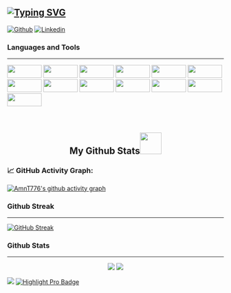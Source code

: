 [![Typing SVG](https://readme-typing-svg.demolab.com?font=Dancing+Script&weight=900&size=24&duration=3000&pause=840&color=F8F8F8FF&background=000000FF&vCenter=true&width=1000&height=83&lines=Hello%2C+This+is+Amanuel+Tesfaye;I'm+a+passionate+Software+Engineer;Interested+in+learning+new+technologies+in+tech)](https://git.io/typing-svg)
----------------------------------------------------------------------------------------------------------------------------
[![Github](https://img.shields.io/badge/-Github-000?style=flat&logo=Github&logoColor=white)]((https://github.com/AmanT776))
[![Linkedin](https://img.shields.io/badge/-LinkedIn-blue?style=flat&logo=Linkedin&logoColor=white)]((https://www.linkedin.com/in/amanueltesfaye/))


### Languages and Tools
----------------------------------------------------------------------------------------------------------------------------
<p align="left">
    <!-- Existing Logos with Corrections -->
    <img src="https://img.shields.io/badge/-HTML5-black?style=flat-square&logo=html5&logoColor=white" width="80" height="30"/>
    <img src="https://img.shields.io/badge/-CSS3-black?style=flat-square&logo=css3&logoColor=white" width="80" height="30"/>
    <img src="https://img.shields.io/badge/-JavaScript-black?style=flat-square&logo=javascript" width="80" height="30"/>
    <img src="https://img.shields.io/badge/-React-black?style=flat-square&logo=react" width="80" height="30"/>
    <img src="https://img.shields.io/badge/-MongoDB-black?style=flat-square&logo=MongoDB" width="80" height="30"/>
    <img src="https://img.shields.io/badge/-Python-black?style=flat-square&logo=Python" width="80" height="30"/>
    <img src="https://img.shields.io/badge/-PHP-black?style=flat-square&logo=PHP" width="80" height="30"/>
    <img src="https://img.shields.io/badge/-MySQL-black?style=flat-square&logo=mysql" width="80" height="30"/>
    <img src="https://img.shields.io/badge/-Linux-black?style=flat-square&logo=Linux" width="80" height="30"/>
    <img src="https://img.shields.io/badge/-GitHub-black?style=flat-square&logo=GitHub" width="80" height="30"/>
    <img src="https://img.shields.io/badge/-Visual Studio Code-black?style=flat-square&logo=Visual-Studio-Code" width="80" height="30"/>
    <img src="https://img.shields.io/badge/-Figma-black?style=flat-square&logo=Figma" width="80" height="30"/>
    <img src="https://img.shields.io/badge/-Git-black?style=flat-square&logo=git" width="80" height="30"/>
</p><br />

<h2 align="center">
  My Github Stats<img src="https://media.giphy.com/media/VgCDAzcKvsR6OM0uWg/giphy.gif" width="50">
</h2>

### 📈 GitHub Activity Graph:
[![AmnT776's github activity graph](https://github-readme-activity-graph.vercel.app/graph?username=AmanT776)](https://github.com/AmanT776/github-readme-activity-graph)



### Github Streak
----------------------------------------------------------------------------------------------------------------------------
[![GitHub Streak](https://github-readme-streak-stats.herokuapp.com?user=AmanT776&theme=radical&hide_border=true)](https://git.io/streak-stats)

### Github Stats
----------------------------------------------------------------------------------------------------------------------------
<p align = "center">
  <img src="![Aman's GitHub stats](https://github-readme-stats.vercel.app/api?username=AmanT776&show_icons=true&theme=radical)">
  <img src = "https://github-readme-stats.vercel.app/api/top-langs/?username=AmanT776&theme=radical">
</p>


<!--   profile-green-animate -->
![](./profile-3d-contrib/profile-green-animate.svg)
[![Highlight Pro Badge](https://img.shields.io/badge/GitHub%20Community-Highlight%20Pro-purple)](https://github.community/u/AmanT776)

